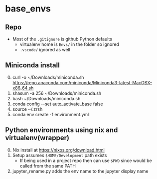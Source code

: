 # base_envs

## Repo
* Most of the `.gitignore` is github Python defaults
    * virtualenv home is `Envs/` in the folder so ignored
    * `.vscode/` ignored as well

## Miniconda install

0. curl -o ~/Downloads/miniconda.sh https://repo.anaconda.com/miniconda/Miniconda3-latest-MacOSX-x86_64.sh
0. shasum -a 256 ~/Downloads/miniconda.sh
0. bash ~/Downloads/miniconda.sh
0. conda config --set auto_activate_base false
0. source ~/.zrsh
0. conda env create -f environment.yml

## Python environments using nix and virtualenv(wrapper)
0. Nix install at https://nixos.org/download.html
0. Setup assumes `$HOME/Development` path exists
    * If being used in a project repo then can use `$PWD` since would be called from the same PATH
0. jupyter_rename.py adds the env name to the jupyter display name
